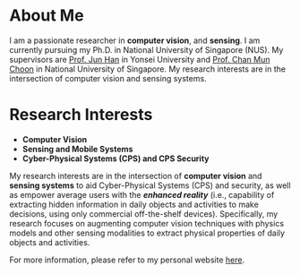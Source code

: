 About Me
======

I am a passionate researcher in **computer vision**, and **sensing**. 
I am currently pursuing my Ph.D. in National University of Singapore (NUS). 
My supervisors are [Prof. Jun Han](https://www.junhan.org/home) in Yonsei University and 
[Prof. Chan Mun Choon](https://www.comp.nus.edu.sg/~chanmc/) in National University of Singapore. 
My research interests are in the intersection of computer vision and sensing systems.

Research Interests
======
- **Computer Vision**
- **Sensing and Mobile Systems**
- **Cyber-Physical Systems (CPS) and CPS Security**

My research interests are in the intersection of **computer vision** and **sensing systems** to aid Cyber-Physical Systems (CPS) and security, 
as well as empower average users with the ***enhanced reality*** (i.e., capability of extracting hidden information in daily objects and activities 
to make decisions, using only commercial off-the-shelf devices). Specifically, my research focuses on augmenting computer vision techniques with physics 
models and other sensing modalities to extract physical properties of daily objects and activities.

For more information, please refer to my personal website [here](https://sunbangjie.github.io).

<!---
SunBangjie/SunBangjie is a ✨ special ✨ repository because its `README.md` (this file) appears on your GitHub profile.
You can click the Preview link to take a look at your changes.
--->
